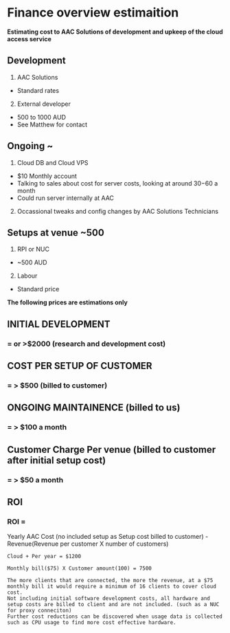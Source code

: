 # Finance overview estimaition

**Estimating cost to AAC Solutions of development and upkeep of the cloud access service**

## Development 
1. AAC Solutions
- Standard rates
2. External developer
- 500 to 1000 AUD
- See Matthew for contact 

## Ongoing ~
1. Cloud DB and Cloud VPS
- $10 Monthly account
- Talking to sales about cost for server costs, looking at around $30-$60 a month
- Could run server internally at AAC 
2. Occassional tweaks and config changes by AAC Solutions Technicians 

## Setups at venue ~500
1. RPI or NUC
- ~500 AUD
2. Labour
- Standard price


**The following prices are estimations only**
## INITIAL DEVELOPMENT 
### = or >$2000 (research and development cost) 
## COST PER SETUP OF CUSTOMER 
### = > $500 (billed to customer) 
## ONGOING MAINTAINENCE (billed to us) 
### = > $100 a month 

## Customer Charge Per venue (billed to customer after initial setup cost) 
### = > $50 a month 

## ROI 
### ROI = 
Yearly AAC Cost (no included setup as Setup cost billed to customer) - Revenue(Revenue per customer X number of customers)
```
Cloud + Per year = $1200

Monthly bill($75) X Customer amount(100) = 7500

The more clients that are connected, the more the revenue, at a $75 monthly bill it would require a minimum of 16 clients to cover cloud cost.
Not including initial software development costs, all hardware and setup costs are billed to client and are not included. (such as a NUC for proxy conneciton)
Further cost reductions can be discovered when usage data is collected such as CPU usage to find more cost effective hardware. 
```






